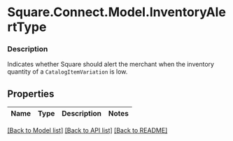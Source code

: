 # Square.Connect.Model.InventoryAlertType

### Description

Indicates whether Square should alert the merchant when the inventory quantity of a `CatalogItemVariation` is low.

## Properties

Name | Type | Description | Notes
------------ | ------------- | ------------- | -------------



[[Back to Model list]](../README.md#documentation-for-models) [[Back to API list]](../README.md#documentation-for-api-endpoints) [[Back to README]](../README.md)

